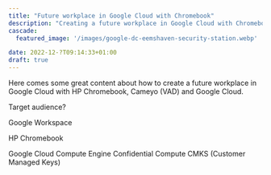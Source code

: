 ```yaml
---
title: "Future workplace in Google Cloud with Chromebook"
description: "Creating a future workplace in Google Cloud with Chromebook "
cascade:
  featured_image: '/images/google-dc-eemshaven-security-station.webp'

date: 2022-12-?T09:14:33+01:00
draft: true
---
```


Here comes some great content about how to create a future workplace in Google Cloud
with HP Chromebook, Cameyo (VAD) and Google Cloud.

Target audience?

Google Workspace

HP Chromebook 

Google Cloud
Compute Engine
Confidential Compute
CMKS (Customer Managed Keys)